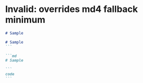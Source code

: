 # Invalid: overrides md4 fallback minimum

```md
# Sample
```

````md
# Sample
```

```md
# Sample
````

`````md
```
code
```
`````
